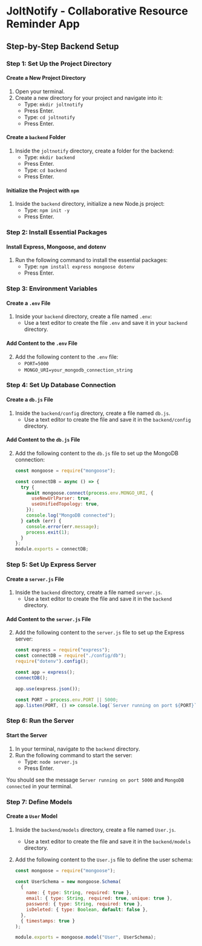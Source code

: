 # JoltNotify - Collaborative Resource Reminder App

## Step-by-Step Backend Setup

### Step 1: Set Up the Project Directory

#### Create a New Project Directory

1. Open your terminal.
2. Create a new directory for your project and navigate into it:
   - Type: `mkdir joltnotify`
   - Press Enter.
   - Type: `cd joltnotify`
   - Press Enter.

#### Create a `backend` Folder

1. Inside the `joltnotify` directory, create a folder for the backend:
   - Type: `mkdir backend`
   - Press Enter.
   - Type: `cd backend`
   - Press Enter.

#### Initialize the Project with `npm`

1. Inside the `backend` directory, initialize a new Node.js project:
   - Type: `npm init -y`
   - Press Enter.

### Step 2: Install Essential Packages

#### Install Express, Mongoose, and dotenv

1. Run the following command to install the essential packages:
   - Type: `npm install express mongoose dotenv`
   - Press Enter.

### Step 3: Environment Variables

#### Create a `.env` File

1. Inside your `backend` directory, create a file named `.env`:
   - Use a text editor to create the file `.env` and save it in your `backend` directory.

#### Add Content to the `.env` File

2. Add the following content to the `.env` file:
   - `PORT=5000`
   - `MONGO_URI=your_mongodb_connection_string`

### Step 4: Set Up Database Connection

#### Create a `db.js` File

1. Inside the `backend/config` directory, create a file named `db.js`.
   - Use a text editor to create the file and save it in the `backend/config` directory.

#### Add Content to the `db.js` File

2. Add the following content to the `db.js` file to set up the MongoDB connection:

   ```javascript
   const mongoose = require("mongoose");

   const connectDB = async () => {
     try {
       await mongoose.connect(process.env.MONGO_URI, {
         useNewUrlParser: true,
         useUnifiedTopology: true,
       });
       console.log("MongoDB connected");
     } catch (err) {
       console.error(err.message);
       process.exit(1);
     }
   };
   module.exports = connectDB;
   ```

### Step 5: Set Up Express Server

#### Create a `server.js` File

1. Inside the `backend` directory, create a file named `server.js`.
   - Use a text editor to create the file and save it in the `backend` directory.

#### Add Content to the `server.js` File

2. Add the following content to the `server.js` file to set up the Express server:

   ```javascript
   const express = require("express");
   const connectDB = require("./config/db");
   require("dotenv").config();

   const app = express();
   connectDB();

   app.use(express.json());

   const PORT = process.env.PORT || 5000;
   app.listen(PORT, () => console.log(`Server running on port ${PORT}`));
   ```

### Step 6: Run the Server

#### Start the Server

1. In your terminal, navigate to the `backend` directory.
2. Run the following command to start the server:
   - Type: `node server.js`
   - Press Enter.

You should see the message `Server running on port 5000` and `MongoDB connected` in your terminal.

### Step 7: Define Models

#### Create a `User` Model

1. Inside the `backend/models` directory, create a file named `User.js`.

   - Use a text editor to create the file and save it in the `backend/models` directory.

2. Add the following content to the `User.js` file to define the user schema:

   ```javascript
   const mongoose = require("mongoose");

   const UserSchema = new mongoose.Schema(
     {
       name: { type: String, required: true },
       email: { type: String, required: true, unique: true },
       password: { type: String, required: true },
       isDeleted: { type: Boolean, default: false },
     },
     { timestamps: true }
   );

   module.exports = mongoose.model("User", UserSchema);
   ```
